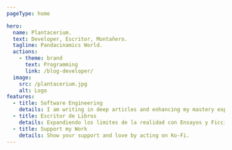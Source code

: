 ```yaml
---
pageType: home

hero:
  name: Plantacerium.
  text: Developer, Escritor, Montañero.
  tagline: Pandacinamics World.
  actions:
    - theme: brand
      text: Programming
      link: /blog-developer/
  image:
    src: /plantacerium.jpg
    alt: Logo
features:
  - title: Software Engineering
    details: I am writing in deep articles and enhancing my mastery exponentially at Rust and Reactjs.
  - title: Escritor de Libros
    details: Expandiendo los limites de la realidad con Ensayos y Ficción.
  - title: Support my Work
    details: Show your support and love by acting on Ko-Fi. 
---
```

